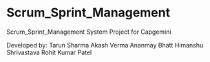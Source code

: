 # Scrum_Sprint_Management
Scrum_Sprint_Management System Project for Capgemini

Developed by: Tarun Sharma
              Akash Verma
              Ananmay Bhatt
              Himanshu Shrivastava
              Rohit Kumar Patel